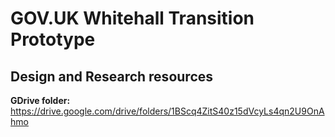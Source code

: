 # GOV.UK Whitehall Transition Prototype

## Design and Research resources
**GDrive folder:** https://drive.google.com/drive/folders/1BScq4ZitS40z15dVcyLs4qn2U9OnAhmo
